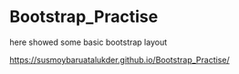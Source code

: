 # Bootstrap_Practise
here showed some basic bootstrap layout

https://susmoybaruatalukder.github.io/Bootstrap_Practise/
